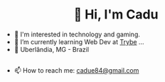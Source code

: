 <h1 align="center">👋 Hi, I'm Cadu</h1>

- 💞 I'm interested in technology and gaming.
- 🌱 I’m currently learning Web Dev at <a href="https://www.betrybe.com/" target="_blank">Trybe<a/> ...
- 📍 Uberlândia, MG - Brazil

##

- 📫 How to reach me: <a href='mailto:cadue84@gmail.com'>cadue84@gmail.com</a>

<!---
ccadubr/ccadubr is a ✨ special ✨ repository because its `README.md` (this file) appears on your GitHub profile.
You can click the Preview link to take a look at your changes.
--->
